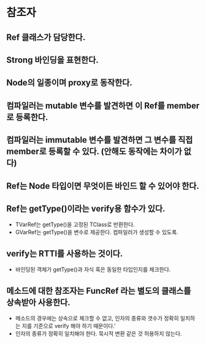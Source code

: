 # 참조자

## Ref 클래스가 담당한다.

## Strong 바인딩을 표현한다.

## Node의 일종이며 proxy로 동작한다.

## 컴파일러는 mutable 변수를 발견하면 이 Ref를 member로 등록한다.

## 컴파일러는 immutable 변수를 발견하면 그 변수를 직접 member로 등록할 수 있다. (안해도 동작에는 차이가 없다)

## Ref는 Node 타입이면 무엇이든 바인드 할 수 있어야 한다.

## Ref는 getType()이라는 verify용 함수가 있다.
* TVarRef<T>는 getType()을 고정된 TClass<T>로 반환한다.
* GVarRef는 getType()을 변수로 제공한다. 컴파일러가 생성할 수 있도록. 

## verify는 RTTI를 사용하는 것이다.
* 바인딩된 객체가 getType()과 자식 혹은 동일한 타입인지를 체크한다. 

## 메소드에 대한 참조자는 FuncRef 라는 별도의 클래스를 상속받아 사용한다.
* 메소드의 경우에는 상속으로 체크할 수 없고, 인자의 종류와 갯수가 정확히
  일치하는 지를 기준으로 verify 해야 하기 때문이다.'
* 인자의 종류가 정확히 일치해야 한다. 묵시적 변환 같은 것 허용하지 않는다.

